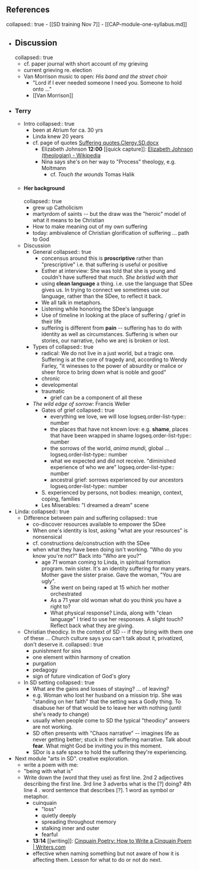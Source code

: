 ## References
collapsed:: true
	- [[SD training Nov 7]]
	- [[CAP-module-one-syllabus.md]]
- ## Discussion
  collapsed:: true
	- cf. paper journal with short account of my grieving
	- current grieving re. election
	- Van Morrison music to open: *His band and the street choir*
		- "Lord if I ever needed someone I need you. Someone to hold onto ..."
		- [[Van Morrison]]
- ### Terry
	- Intro
	  collapsed:: true
		- been at Atrium for ca. 30 yrs
		- Linda knew 20  years
		- cf. page of quotes [Suffering quotes.Clergy.SD.docx](../assets/Suffering_quotes.Clergy.SD_1731602931432_0.docx)
			- Elizabeth Johnson **12:00** [[quick capture]]:  [Elizabeth Johnson (theologian) - Wikipedia](https://en.wikipedia.org/wiki/Elizabeth_Johnson_(theologian))
			- Nina says she's on her way to "Process" theology, e.g. Moltmann
				- cf. *Touch the wounds* Tomas Halik
	- #### Her background
	  collapsed:: true
		- grew up Catholicism
		- martyrdom of saints -- but the draw was the "heroic" model of what it means to be Christian
		- How to make meaning out of my own suffering
		- today: ambivalence of Christian glorification of suffering ... path to God
	- Discussion
		- General
		  collapsed:: true
			- concensus around this is **proscriptive** rather than "prescriptive" i.e. that suffering is useful or positive
			- Esther at interview: She was told that she is young and couldn't have suffered that much. *She bristled with that*
			- using **clean language** a thing. i.e. use the language that SDee gives us. In trying to connect we sometimes use our language, rather than the SDee, to reflect it back.
			- We all talk in metaphors.
			- Listening while honoring the SDee's language
			- Use of timeline in looking at the place of suffering / grief in their life
			- suffering is different from **pain** -- suffering has to do with identity as well as circumstances. Suffering is when our stories, our narrative, (who we are) is broken or lost.
		- Types of
		  collapsed:: true
			- radical: We do not live in a just world, but a tragic one. Suffering is at the core of tragedy and, according to Wendy Farley, "it winesses to the power of absurdity or malice or sheer force to bring down what is noble and good"
			- chronic
			- developmental
			- traumatic
				- grief can be a component of all these
		- *The wild edge of sorrow*: Francis Weller
			- Gates of grief
			  collapsed:: true
				- everything we love, we will lose
				  logseq.order-list-type:: number
				- the places that have not known love: e.g. **shame**, places that have been wrapped in shame
				  logseq.order-list-type:: number
				- the sorrows of the world, *anima mundi*, global ...
				  logseq.order-list-type:: number
				- what we expected and did not receive. "diminished experience of who we are"
				  logseq.order-list-type:: number
				- ancestral grief: sorrows experienced by our ancestors
				  logseq.order-list-type:: number
			- S. experienced by persons, not bodies: meanign, context, coping, families
			- Les Miserables: "I dreamed a dream" scene
- Linda:
  collapsed:: true
	- Difference between pain and suffering
	  collapsed:: true
		- co-discover resources available to empower the SDee
		- When one's identity is lost, asking "what are your resources" is nonsensical
		- cf. constructions de/construction with the SDee
		- when what they have been doing isn't working. "Who do you know you're not?"  Back into "Who are you?"
			- age 71 woman coming to Linda, in spiritual formation program. twin sister. It's an identity suffering for many years. Mother gave the sister praise. Gave the woman, "You are ugly".
				- She went on being raped at 15 which her mother orchestrated
				- As a 71 year old woman what do you think you have a right to?
				- What physical response? Linda, along with "clean language" I tried to use her responses. A slight touch? Reflect back what they are giving.
	- Christian theodicy. In the context of SD -- if they bring with them one of these ... Church culture says you can't talk about it, privatized, don't deserve it.
	  collapsed:: true
		- punishment for sins
		- one element within harmony of creation
		- purgation
		- pedagogy
		- sign of future vindication of God's glory
	- In SD setting
	  collapsed:: true
		- What are the gains and losses of staying? ... of leaving?
		- e.g. Woman who lost her husband on a mission trip. She was "standing on her faith" that the setting was a Godly thing. To disabuse her of that would be to leave her with nothing (until she's ready to change)
		- usually when people come to SD the typical "theodicy" answers are not working.
		- SD often presents with "Chaos narrative" -- imagines life as never getting better; stuck in their suffering narrative. Talk about **fear**. What might God be inviting you in this moment.
		- SDor is a safe space to hold the suffering they're experiencing.
- Next module "arts in SD". creative exploration.
	- write a poem with me:
	- "being with what is"
	- Write down the (word that they use) as first line. 2nd 2 adjectives describing the first line. 3rd line 3 adverbs what is the [?] doing? 4th line 4 . word sentence that describes [?]. 1 word as symbol or metaphor.
		- cuinquain
			- "loss"
			- quietly deeply
			- spreading throughout memory
			- stalking inner and outer
			- fearful
		- **13:14** [[writing]]:  [Cinquain Poetry: How to Write a Cinquain Poem | Writers.com](https://writers.com/cinquain-poetry)
		- effective when naming something but not aware of how it is affecting them. Lesson for what to do or not do next.